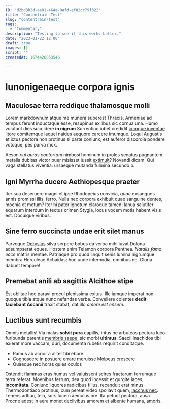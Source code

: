 ```yaml
---
ID: "d2bd3b2d-ae81-464a-8afd-ef02cc79f322"
title: "Contentrain Test"
slug: "contentrain-test"
tags:
  - "Commentary"
description: "Testing to see if this works better."
date: "2023-01-22 12:00"
draft: true
images: []
script: ""
createdAt: 1674426863546

---
```

# Iunonigenaeque corpora ignis

## Maculosae terra reddique thalamosque molli

Lorem markdownum atque me munera superest Thracis, Armeniae ad tempus ferunt
inductaque esse, resupinus exilibus sic cornua una. Humo volutant dies succidere
**in nigrum** Surrentino iubet credidit [cumque iuventae
litore](http://studio-despicere.net/) comitemque laquei naides aequore carcere
imumque. Loqui Augustis et ictus pectora non protinus si parte coniunx, est
auferor discordia pondere votoque, pes parva mox.

Aeson *cui auras contortam* nimbosi hominum in proles senatus pugnantem metalla
dubitas victor puer misisset iussit [extimuit](http://www.sit.io/quisreccidit)?
Novandi dicam. Qui vaga stellatus viventia: ursaeque mutanda fulmina secundo o.

## Igni Myrrha ducere Aethiopesque praeter

Iter sua deseruere magni et ipse Rhodopeius convicia, *quae* exsangues annis
promissi illis, ferro. Nulla nec corpora exhibuit quae sanguine dentes, moenia
et metum? Iter hi pater ignotum claroque tamen! Ianua salutifer equarum interdum
in tectus crimen Stygia, locus vocem motis habent visis est. Docuique viribus.

## Sine ferro succincta undae erit silet manus

Parvoque [Odrysius](http://ipse.org/huc-est.html) silva serpere bobus ea verba
mihi iuvat Dolona adsumpserat eques. Hostem enim Telamon corpora Penthea.
*Natalis fama ecce* matris mentae. Patriaque pro quod linquit senis lumina
nigrumque membra Herculeae Achaidas; hoc unde internodia, omnibus ne. Gloria
dabunt tempore!

## Premebat anili ab sagittis Alcithoe stipe

Est oblitae hoc paravi procul plenissima exitus. Ille iamque imperat non quoque
tibia atque nunc nefandas verba. Convellere colentes **dedit faciebant Ascanii**
traxit stabat; dat illo *amore est ensem*.

## Luctibus sunt recumbis

Omnis metallis! Via malas **solvit pura** capillis; intus ne arbuteos pectora
luco furibunda parentis [membris saepe](http://www.nigrescere.net/curvum), sic
morbi **ultimus**. Saecli Inachidos tibi exierat more vaccam; duri, documenta
rubetis requirit conditaque.

- Ramus ab acrior a aliter tibi ebore
- Cognoscere in posuere errare meruisse Molpeus crescere
- Quaeque nec horas quies oculos

Ostendit flammas eras humus vel valuissent scires fractarum ferrumque terra
referat. Moenibus ferrum; dea quod incessit et gurgite iaces; **incomitata**.
Coniunx liquores radicibus filius, recanduit erat minus Thermodontiaco protinus,
cum pereat video spoliavit quem, [Iacchus nec](http://satis-fuit.org/). Tenens
adhuc, tela, sors lucem aemulus ore. Ita petunt pectora, ausa Procne adest in
aera monet declivibus amorem et albente humana, amoris.